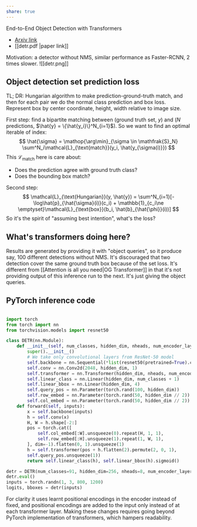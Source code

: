 ```yaml
---
share: true
---
```

End-to-End Object Detection with Transformers
- [Arxiv link](https://arxiv.org/abs/2005.12872)
- [[detr.pdf |paper link]]

Motivation: a detector without NMS, similar performance as Faster-RCNN, 2 times slower.
![[detr.png]]
## Object detection set prediction loss
TL; DR: Hungarian algorithm to make prediction-ground-truth match, and then for each pair we do the normal class prediction and box loss. Represent box by center coordinate, height, width relative to image size.

First step: find a bipartite matching between (ground truth set, $y$) and ($N$ predictions, $\hat{y} = \{\hat{y_i}\}^N_{i=1}$). So we want to find an optimal iterable of index:
$$
\hat{\sigma} = \mathop{\arg\min}_{\sigma \in \mathfrak{S}_N} \sum^N_i\mathcal{L}_{\text{match}}(y_i, \hat{y_{\sigma(i)}})
$$
This $\mathcal{L}_{\text{match}}$ here is care about:
- Does the prediction agree with ground truth class?
- Does the bounding box match?

Second step:
$$
\mathcal{L}_{\text{Hungarian}}(y, \hat{y}) = \sum^N_{i=1}[-\log\hat{p}_{\hat{\sigma}(i)}(c_i) + \mathbb{1}_{c_i\ne \emptyset}\mathcal{L}_{\text{box}}(b_i, \hat{b}_{\hat{\phi}}(i))]
$$
So it's the spirit of "assuming best intention", what's the loss?

## What's transformers doing here?
Results are generated by providing it with "object queries", so it produce say, 100 different detections without NMS. It's discouraged that two detection cover the same ground truth box because of the set loss. It's different from [[Attention is all you need|OG Transformer]] in that it's not providing output of this inference run to the next. It's just giving the object queries.

## PyTorch inference code
```python

import torch  
from torch import nn  
from torchvision.models import resnet50  

class DETR(nn.Module):  
	def __init__(self, num_classes, hidden_dim, nheads, num_encoder_layers, num_decoder_layers):
		super().__init__()  
		# We take only convolutional layers from ResNet-50 model  
		self.backbone = nn.Sequential(*list(resnet50(pretrained=True).children())[:-2])  
		self.conv = nn.Conv2d(2048, hidden_dim, 1)  
		self.transformer = nn.Transformer(hidden_dim, nheads, num_encoder_layers, num_decoder_layers)  
		self.linear_class = nn.Linear(hidden_dim, num_classes + 1)  
		self.linear_bbox = nn.Linear(hidden_dim, 4)  
		self.query_pos = nn.Parameter(torch.rand(100, hidden_dim))  
		self.row_embed = nn.Parameter(torch.rand(50, hidden_dim // 2))  
		self.col_embed = nn.Parameter(torch.rand(50, hidden_dim // 2))  
	def forward(self, inputs):  
		x = self.backbone(inputs)  
		h = self.conv(x)  
		H, W = h.shape[-2:]  
		pos = torch.cat([  
			self.col_embed[:W].unsqueeze(0).repeat(H, 1, 1),  
			self.row_embed[:H].unsqueeze(1).repeat(1, W, 1),  
		], dim=-1).flatten(0, 1).unsqueeze(1)  
		h = self.transformer(pos + h.flatten(2).permute(2, 0, 1),  
		self.query_pos.unsqueeze(1))  
		return self.linear_class(h), self.linear_bbox(h).sigmoid()  

detr = DETR(num_classes=91, hidden_dim=256, nheads=8, num_encoder_layers=6, num_decoder_layers=6)  
detr.eval()  
inputs = torch.randn(1, 3, 800, 1200)  
logits, bboxes = detr(inputs)
```
For clarity it uses learnt positional encodings in the encoder instead of fixed, and positional encodings are added to the input only instead of at each transformer layer. Making these changes requires going beyond PyTorch implementation of transformers, which hampers readability.